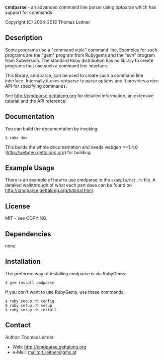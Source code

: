 **cmdparse** - an advanced command line parser using optparse which has support for commands

Copyright (C) 2004-2018 Thomas Leitner

## Description

Some programs use a "command style" command line. Examples for such programs are the "gem" program
from Rubygems and the "svn" program from Subversion. The standard Ruby distribution has no library
to create programs that use such a command line interface.

This library, cmdparse, can be used to create such a command line interface. Internally it uses
optparse to parse options and it provides a nice API for specifying commands.

See <http://cmdparse.gettalong.org> for detailed information, an extensive tutorial and the API
reference!


## Documentation

You can build the documentation by invoking

    $ rake doc

This builds the whole documentation and needs webgen >=1.4.0 (http://webgen.gettalong.org) for
building.


## Example Usage

There is an example of how to use cmdparse in the `example/net.rb` file. A detailed walkthrough of
what each part does can be found on <http://cmdparse.gettalong.org/tutorial.html>.


## License

MIT - see COPYING.


## Dependencies

none


## Installation

The preferred way of installing cmdparse is via RubyGems:

    $ gem install cmdparse

If you don't want to use RubyGems, use these commands:

    $ ruby setup.rb config
    $ ruby setup.rb setup
    $ ruby setup.rb install


## Contact

Author: Thomas Leitner

* Web: <http://cmdparse.gettalong.org>
* e-Mail: <mailto:t_leitner@gmx.at>
